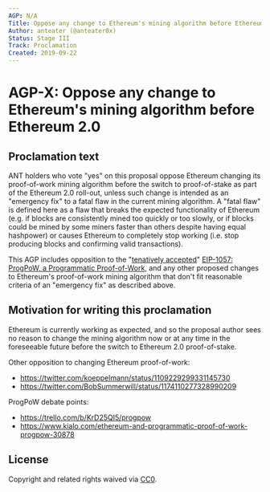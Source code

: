 ```yaml
---
AGP: N/A
Title: Oppose any change to Ethereum's mining algorithm before Ethereum 2.0
Author: anteater (@anteater0x)
Status: Stage III
Track: Proclamation
Created: 2019-09-22
---
```


# AGP-X: Oppose any change to Ethereum's mining algorithm before Ethereum 2.0

## Proclamation text

ANT holders who vote "yes" on this proposal oppose Ethereum changing its proof-of-work mining algorithm before the switch to proof-of-stake as part of the Ethereum 2.0 roll-out, unless such change is intended as an "emergency fix" to a fatal flaw in the current mining algorithm. A "fatal flaw" is defined here as a flaw that breaks the expected functionality of Ethereum (e.g. if blocks are consistently mined too quickly or too slowly, or if blocks could be mined by some miners faster than others despite having equal hashpower) or causes Ethereum to completely stop working (i.e. stop producing blocks and confirming valid transactions).

This AGP includes opposition to the "[tenatively accepted](https://github.com/ethereum/EIPs/blob/master/EIPS/eip-1679.md#tentatively-accepted-eips)" [EIP-1057: ProgPoW, a Programmatic Proof-of-Work](https://eips.ethereum.org/EIPS/eip-1057), and any other proposed changes to Ethereum's proof-of-work mining algorithm that don't fit reasonable criteria of an "emergency fix" as described above.

## Motivation for writing this proclamation

Ethereum is currently working as expected, and so the proposal author sees no reason to change the mining algorithm now or at any time in the foreseeable future before the switch to Ethereum 2.0 proof-of-stake.

Other opposition to changing Ethereum proof-of-work:
- https://twitter.com/koeppelmann/status/1109229299331145730
- https://twitter.com/BobSummerwill/status/1174110277328990209

ProgPoW debate points:
- https://trello.com/b/KrD25QI5/progpow
- https://www.kialo.com/ethereum-and-programmatic-proof-of-work-progpow-30878

## License
Copyright and related rights waived via [CC0](https://creativecommons.org/publicdomain/zero/1.0/).
